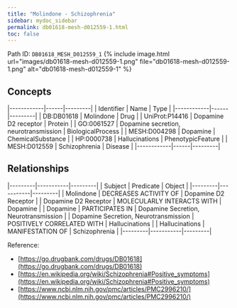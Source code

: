 ```yaml
---
title: "Molindone - Schizophrenia"
sidebar: mydoc_sidebar
permalink: db01618-mesh-d012559-1.html
toc: false 
---
```



Path ID: `DB01618_MESH_D012559_1`
{% include image.html url="images/db01618-mesh-d012559-1.png" file="db01618-mesh-d012559-1.png" alt="db01618-mesh-d012559-1" %}

## Concepts

|------------|------|---------|
| Identifier | Name | Type    |
|------------|------|---------|
| DB:DB01618 | Molindone | Drug |
| UniProt:P14416 | Dopamine D2 receptor | Protein |
| GO:0061527 | Dopamine secretion, neurotransmission | BiologicalProcess |
| MESH:D004298 | Dopamine | ChemicalSubstance |
| HP:0000738 | Hallucinations | PhenotypicFeature |
| MESH:D012559 | Schizophrenia | Disease |
|------------|------|---------|

## Relationships

|---------|-----------|---------|
| Subject | Predicate | Object  |
|---------|-----------|---------|
| Molindone | DECREASES ACTIVITY OF | Dopamine D2 Receptor |
| Dopamine D2 Receptor | MOLECULARLY INTERACTS WITH | Dopamine |
| Dopamine | PARTICIPATES IN | Dopamine Secretion, Neurotransmission |
| Dopamine Secretion, Neurotransmission | POSITIVELY CORRELATED WITH | Hallucinations |
| Hallucinations | MANIFESTATION OF | Schizophrenia |
|---------|-----------|---------|

Reference: 
  - [https://go.drugbank.com/drugs/DB01618](https://go.drugbank.com/drugs/DB01618)
  - [https://en.wikipedia.org/wiki/Schizophrenia#Positive_symptoms](https://en.wikipedia.org/wiki/Schizophrenia#Positive_symptoms)
  - [https://www.ncbi.nlm.nih.gov/pmc/articles/PMC2996210/](https://www.ncbi.nlm.nih.gov/pmc/articles/PMC2996210/)
